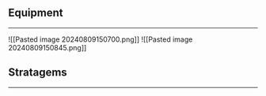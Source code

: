 ## Equipment
---
![[Pasted image 20240809150700.png]]
![[Pasted image 20240809150845.png]]
## Stratagems
---

